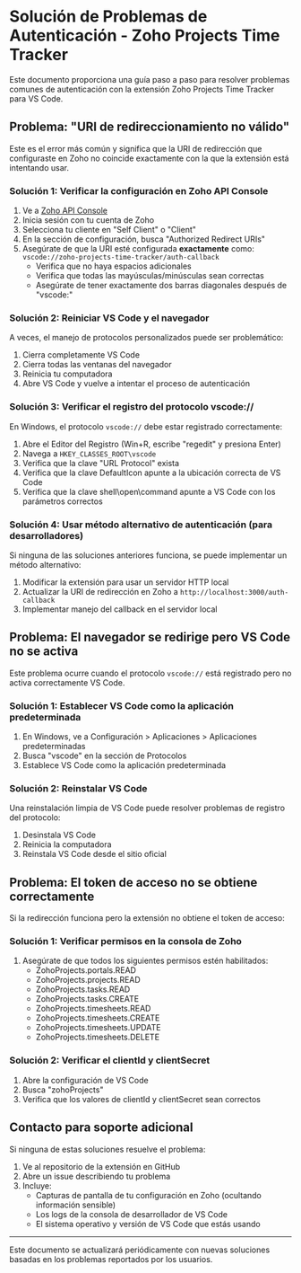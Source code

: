 # Solución de Problemas de Autenticación - Zoho Projects Time Tracker

Este documento proporciona una guía paso a paso para resolver problemas comunes de autenticación con la extensión Zoho Projects Time Tracker para VS Code.

## Problema: "URI de redireccionamiento no válido"

Este es el error más común y significa que la URI de redirección que configuraste en Zoho no coincide exactamente con la que la extensión está intentando usar.

### Solución 1: Verificar la configuración en Zoho API Console

1. Ve a [Zoho API Console](https://api-console.zoho.com/)
2. Inicia sesión con tu cuenta de Zoho
3. Selecciona tu cliente en "Self Client" o "Client"
4. En la sección de configuración, busca "Authorized Redirect URIs"
5. Asegúrate de que la URI esté configurada **exactamente** como: `vscode://zoho-projects-time-tracker/auth-callback`
   - Verifica que no haya espacios adicionales
   - Verifica que todas las mayúsculas/minúsculas sean correctas
   - Asegúrate de tener exactamente dos barras diagonales después de "vscode:"

### Solución 2: Reiniciar VS Code y el navegador

A veces, el manejo de protocolos personalizados puede ser problemático:

1. Cierra completamente VS Code
2. Cierra todas las ventanas del navegador
3. Reinicia tu computadora
4. Abre VS Code y vuelve a intentar el proceso de autenticación

### Solución 3: Verificar el registro del protocolo vscode://

En Windows, el protocolo `vscode://` debe estar registrado correctamente:

1. Abre el Editor del Registro (Win+R, escribe "regedit" y presiona Enter)
2. Navega a `HKEY_CLASSES_ROOT\vscode`
3. Verifica que la clave "URL Protocol" exista
4. Verifica que la clave DefaultIcon apunte a la ubicación correcta de VS Code
5. Verifica que la clave shell\open\command apunte a VS Code con los parámetros correctos

### Solución 4: Usar método alternativo de autenticación (para desarrolladores)

Si ninguna de las soluciones anteriores funciona, se puede implementar un método alternativo:

1. Modificar la extensión para usar un servidor HTTP local
2. Actualizar la URI de redirección en Zoho a `http://localhost:3000/auth-callback`
3. Implementar manejo del callback en el servidor local

## Problema: El navegador se redirige pero VS Code no se activa

Este problema ocurre cuando el protocolo `vscode://` está registrado pero no activa correctamente VS Code.

### Solución 1: Establecer VS Code como la aplicación predeterminada

1. En Windows, ve a Configuración > Aplicaciones > Aplicaciones predeterminadas
2. Busca "vscode" en la sección de Protocolos
3. Establece VS Code como la aplicación predeterminada

### Solución 2: Reinstalar VS Code

Una reinstalación limpia de VS Code puede resolver problemas de registro del protocolo:

1. Desinstala VS Code
2. Reinicia la computadora
3. Reinstala VS Code desde el sitio oficial

## Problema: El token de acceso no se obtiene correctamente

Si la redirección funciona pero la extensión no obtiene el token de acceso:

### Solución 1: Verificar permisos en la consola de Zoho

1. Asegúrate de que todos los siguientes permisos estén habilitados:
   - ZohoProjects.portals.READ
   - ZohoProjects.projects.READ
   - ZohoProjects.tasks.READ
   - ZohoProjects.tasks.CREATE
   - ZohoProjects.timesheets.READ
   - ZohoProjects.timesheets.CREATE
   - ZohoProjects.timesheets.UPDATE
   - ZohoProjects.timesheets.DELETE

### Solución 2: Verificar el clientId y clientSecret

1. Abre la configuración de VS Code
2. Busca "zohoProjects"
3. Verifica que los valores de clientId y clientSecret sean correctos

## Contacto para soporte adicional

Si ninguna de estas soluciones resuelve el problema:

1. Ve al repositorio de la extensión en GitHub
2. Abre un issue describiendo tu problema
3. Incluye:
   - Capturas de pantalla de tu configuración en Zoho (ocultando información sensible)
   - Los logs de la consola de desarrollador de VS Code
   - El sistema operativo y versión de VS Code que estás usando

---

Este documento se actualizará periódicamente con nuevas soluciones basadas en los problemas reportados por los usuarios.

